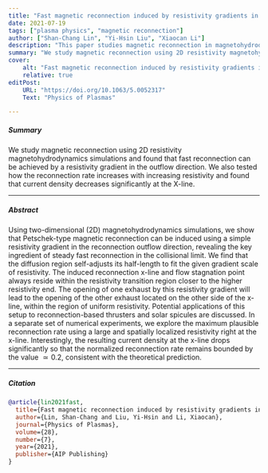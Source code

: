 ```yaml
---
title: "Fast magnetic reconnection induced by resistivity gradients in 2D magnetohydrodynamics"
date: 2021-07-19
tags: ["plasma physics", "magnetic reconnection"]
author: ["Shan-Chang Lin", "Yi-Hsin Liu", "Xiaocan Li"]
description: "This paper studies magnetic reconnection in magnetohydrodynamics regime with a resistivity gradient. Published in Physics of Plasmas, 2021." 
summary: "We study magnetic reconnection using 2D resistivity magnetohydrodynamics simulations and found that fast reconnection can be achieved by a resistivity gradient in the outflow direction. We also tested how the reconnection rate increases with increasing resistivity and found that current density decreases significantly at the X-line." 
cover:
    alt: "Fast magnetic reconnection induced by resistivity gradients in 2D magnetohydrodynamics"
    relative: true
editPost:
    URL: "https://doi.org/10.1063/5.0052317"
    Text: "Physics of Plasmas"

---
```


##### Summary

We study magnetic reconnection using 2D resistivity magnetohydrodynamics simulations and found that fast reconnection can be achieved by a resistivity gradient in the outflow direction. We also tested how the reconnection rate increases with increasing resistivity and found that current density decreases significantly at the X-line.

---
##### Abstract

Using two-dimensional (2D) magnetohydrodynamics simulations, we show that Petschek-type magnetic reconnection can be induced using a simple resistivity gradient in the reconnection outflow direction, revealing the key ingredient of steady fast reconnection in the collisional limit. We find that the diffusion region self-adjusts its half-length to fit the given gradient scale of resistivity. The induced reconnection x-line and flow stagnation point always reside within the resistivity transition region closer to the higher resistivity end. The opening of one exhaust by this resistivity gradient will lead to the opening of the other exhaust located on the other side of the x-line, within the region of uniform resistivity. Potential applications of this setup to reconnection-based thrusters and solar spicules are discussed. In a separate set of numerical experiments, we explore the maximum plausible reconnection rate using a large and spatially localized resistivity right at the x-line. Interestingly, the resulting current density at the x-line drops significantly so that the normalized reconnection rate remains bounded by the value $\simeq 0.2$⁠, consistent with the theoretical prediction.

---

##### Citation

```BibTeX
@article{lin2021fast,
  title={Fast magnetic reconnection induced by resistivity gradients in 2D magnetohydrodynamics},
  author={Lin, Shan-Chang and Liu, Yi-Hsin and Li, Xiaocan},
  journal={Physics of Plasmas},
  volume={28},
  number={7},
  year={2021},
  publisher={AIP Publishing}
}
```


